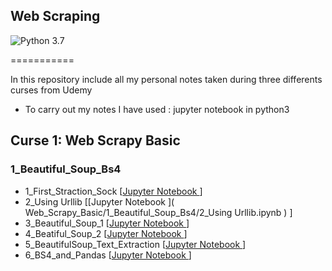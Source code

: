 ## Web Scraping

![Python 3.7](https://img.shields.io/badge/Python-3.7-blue.svg)

===========

In this repository include all my personal notes taken during three differents curses from Udemy  

* To carry out my notes I have used : jupyter notebook in python3

## Curse 1: Web Scrapy Basic

### 1_Beautiful_Soup_Bs4

- 1_First_Straction_Sock [[Jupyter Notebook ]( Web_Scrapy_Basic/1_Beautiful_Soup_Bs4/1_First_Straction_Sock.ipynb ) ]
- 2_Using Urllib [[Jupyter Notebook ]( Web_Scrapy_Basic/1_Beautiful_Soup_Bs4/2_Using Urllib.ipynb ) ]
- 3_Beautiful_Soup_1 [[Jupyter Notebook ]( Web_Scrapy_Basic/1_Beautiful_Soup_Bs4/3_Beautiful_Soup_1.ipynb ) ]
- 4_Beatiful_Soup_2 [[Jupyter Notebook ]( Web_Scrapy_Basic/1_Beautiful_Soup_Bs4/4_Beatiful_Soup_2.ipynb ) ]
- 5_BeautifulSoup_Text_Extraction [[Jupyter Notebook ]( Web_Scrapy_Basic/1_Beautiful_Soup_Bs4/5_BeautifulSoup_Text_Extraction.ipynb ) ]
- 6_BS4_and_Pandas [[Jupyter Notebook ]( Web_Scrapy_Basic/1_Beautiful_Soup_Bs4/6_BS4_and_Pandas.ipynb ) ]

